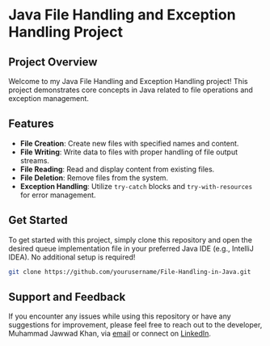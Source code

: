 # Java File Handling and Exception Handling Project

## Project Overview

Welcome to my Java File Handling and Exception Handling project! This project demonstrates core concepts in Java related to file operations and exception management.

## Features

- **File Creation**: Create new files with specified names and content.
- **File Writing**: Write data to files with proper handling of file output streams.
- **File Reading**: Read and display content from existing files.
- **File Deletion**: Remove files from the system.
- **Exception Handling**: Utilize `try-catch` blocks and `try-with-resources` for error management.

## Get Started 

To get started with this project, simply clone this repository and open the desired queue implementation file in your preferred Java IDE (e.g., IntelliJ IDEA). No additional setup is required!

```bash
git clone https://github.com/yourusername/File-Handling-in-Java.git
```

## Support and Feedback 

If you encounter any issues while using this repository or have any suggestions for improvement, please feel free to reach out to the developer, Muhammad Jawwad Khan, via [email](mailto:m.jawwadkhan777@gmail.com) or connect on [LinkedIn](https://www.linkedin.com/in/jawwadkhan777/).
